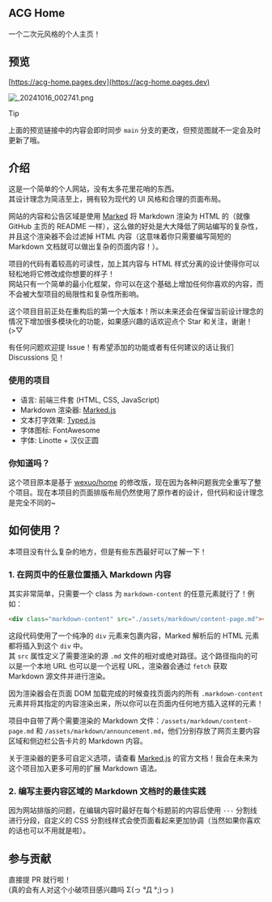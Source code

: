 ## ACG Home

一个二次元风格的个人主页！  

## 预览

[https://acg-home.pages.dev](https://acg-home.pages.dev)

![_20241016_002741.png](https://s2.loli.net/2024/10/16/fvapGBQDeRkzTHh.png)

> [!TIP]
> 上面的预览链接中的内容会即时同步 `main` 分支的更改，但预览图就不一定会及时更新了哦。

## 介绍

这是一个简单的个人网站，没有太多花里花哨的东西。  
其设计理念为简洁至上，拥有较为现代的 UI 风格和合理的页面布局。

网站的内容和公告区域是使用 [Marked](https://github.com/markedjs/marked) 将 Markdown 渲染为 HTML 的（就像 GitHub 主页的 README 一样），这么做的好处是大大降低了网站编写的复杂性，并且这个渲染器不会过滤掉 HTML 内容（这意味着你只需要编写简短的 Markdown 文档就可以做出复杂的页面内容！）。

项目的代码有着较高的可读性，加上其内容与 HTML 样式分离的设计使得你可以轻松地将它修改成你想要的样子！  
网站只有一个简单的最小化框架，你可以在这个基础上增加任何你喜欢的内容，而不会被大型项目的局限性和复杂性所影响。

这个项目目前正处在重构后的第一个大版本！所以未来还会在保留当前设计理念的情况下增加很多模块化的功能，如果感兴趣的话欢迎点个 Star 和关注，谢谢！\(>▽

有任何问题欢迎提 Issue！有希望添加的功能或者有任何建议的话让我们 Discussions 见！

### 使用的项目

- 语言: 前端三件套 (HTML, CSS, JavaScript)
- Markdown 渲染器: [Marked.js](https://github.com/markedjs/marked)
- 文本打字效果: [Typed.js](https://github.com/mattboldt/typed.js)
- 字体图标: FontAwesome
- 字体: Linotte + 汉仪正圆

### 你知道吗？

这个项目原本是基于 [wexuo/home](https://github.com/wexuo/home) 的修改版，现在因为各种问题我完全重写了整个项目。现在本项目的页面排版布局仍然使用了原作者的设计，但代码和设计理念是完全不同的~

## 如何使用？

本项目没有什么复杂的地方，但是有些东西最好可以了解一下！

### 1. 在网页中的任意位置插入 Markdown 内容

其实非常简单，只需要一个 class 为 `markdown-content` 的任意元素就行了！例如：

``` html
<div class="markdown-content" src="./assets/markdown/content-page.md"></div>
```

这段代码使用了一个纯净的 `div` 元素来包裹内容，Marked 解析后的 HTML 元素都将插入到这个 `div` 中。  
其 `src` 属性定义了需要渲染的源 `.md` 文件的相对或绝对路径。这个路径指向的可以是一个本地 URL 也可以是一个远程 URL，渲染器会通过 `fetch` 获取 Markdown 源文件并进行渲染。

因为渲染器会在页面 DOM 加载完成的时候查找页面内的所有 `.markdown-content` 元素并将其指定的内容渲染出来，所以你可以在页面内任何地方插入这样的元素！

项目中自带了两个需要渲染的 Markdown 文件：`/assets/markdown/content-page.md` 和 `/assets/markdown/announcement.md`，他们分别存放了网页主要内容区域和侧边栏公告卡片的 Markdown 内容。

关于渲染器的更多可自定义选项，请查看 [Marked.js](https://github.com/markedjs/marked) 的官方文档！我会在未来为这个项目加入更多可用的扩展 Markdown 语法。

### 2. 编写主要内容区域的 Markdown 文档时的最佳实践

因为网站排版的问题，在编辑内容时最好在每个标题前的内容后使用 `---` 分割线进行分段，自定义的 CSS 分割线样式会使页面看起来更加协调（当然如果你喜欢的话也可以不用就是啦）。

## 参与贡献

直接提 PR 就行啦！  
\(真的会有人对这个小破项目感兴趣吗 Σ(っ °Д °;)っ  \)
